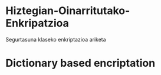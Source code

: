 # Hiztegian-Oinarritutako-Enkripatzioa
Segurtasuna klaseko enkriptazioa ariketa

# Dictionary based encriptation
